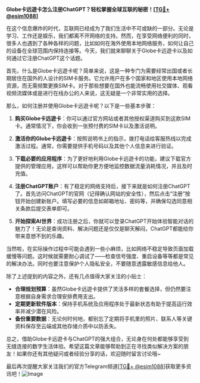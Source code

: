**Globe卡远遊卡怎么注册ChatGPT？轻松掌握全球互联的秘密！[[TG💪+ @esim1088](https://t.me/s/esim1088)]**

在这个信息爆炸的时代，互联网已经成为了我们生活中不可或缺的一部分。无论是学习、工作还是娱乐，我们都离不开网络的支持。然而，在享受网络便利的同时，很多人也遇到了各种各样的问题，比如如何在海外使用本地网络服务，如何让自己的设备在全球范围内保持连接等。今天，我们就来聊聊关于Globe卡远遊卡以及如何通过它注册ChatGPT这个话题。

首先，什么是Globe卡远遊卡呢？简单来说，这是一种专门为需要经常出国或者长期居住在国外的人设计的SIM卡服务。它允许用户在多个国家和地区使用本地网络资源，而无需频繁更换SIM卡。对于那些想要在国外也能流畅使用社交媒体、观看视频流媒体或是进行在线办公的人来说，这无疑是一个非常实用的选择。

那么，如何注册并使用Globe卡远遊卡呢？以下是一些基本步骤：

1. **购买Globe卡远遊卡**：你可以通过官方网站或者其他授权渠道购买到这款SIM卡。通常情况下，你会收到一张预付费的SIM卡以及激活说明。

2. **激活你的Globe卡远遊卡**：按照说明书上的指示，拨打电话给客服热线以完成激活过程。通常，你需要提供手机号码以及其他个人信息来进行验证。

3. **下载必要的应用程序**：为了更好地利用Globe卡远遊卡的功能，建议下载官方提供的管理应用，这样可以帮助你更方便地监控数据流量消耗情况，并且及时充值。

4. **注册ChatGPT账户**：有了稳定的网络支持后，接下来就是如何注册ChatGPT了。首先访问ChatGPT的官网（记得确认网站的安全性），然后点击“注册”按钮开始创建新账户。填写必要的信息如邮箱地址、密码等，并确保勾选同意相关条款后提交表单即可。

5. **开始探索AI世界**：成功注册之后，你就可以登录ChatGPT开始体验智能对话的魅力了！无论是查询资料、解决问题还是仅仅是聊天解闷，ChatGPT都能给你带来意想不到的乐趣。

当然啦，在实际操作过程中可能会遇到一些小麻烦，比如网络不稳定导致页面加载缓慢等问题。这时候就需要耐心调试了——检查信号强度、重启设备等等都是常见的解决办法。同时也要注意保护个人隐私安全，不要随意透露敏感信息给他人。

除了上述提到的内容之外，还有几点值得大家关注的小贴士：

- **合理规划预算**：虽然Globe卡远遊卡提供了灵活多样的套餐选择，但仍然要注意根据自身需求合理安排费用支出。
- **定期更新软件版本**：保持手机系统及应用程序处于最新状态有助于提高运行效率并减少潜在风险。
- **备份重要数据**：无论何时何地，都别忘了定期将手机里的照片、联系人等关键资料保存至云端或其他存储介质中以防丢失。

总之，借助Globe卡远遊卡与ChatGPT的强大组合，无论身在何处都能够享受到无缝连接的数字生活体验。希望这篇文章能够帮助到正在寻找类似解决方案的朋友！如果你还有其他疑问或者经验分享的话，欢迎随时留言讨论哦~

最后再次提醒大家关注我们的官方Telegram频道[[TG💪+ @esim1088](https://t.me/s/esim1088)]获取更多资讯吧！![Image](https://i.postimg.cc/4NQfJmqS/Snipaste-2025-05-13-00-14-12.png)